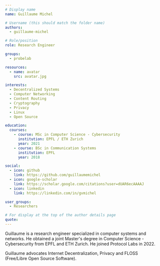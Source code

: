 ```yaml
---
# Display name
name: Guillaume Michel

# Username (this should match the folder name)
authors:
  - guillaume-michel

# Role/position
role: Research Engineer

groups:
  - probelab

resources:
  - name: avatar
    src: avatar.jpg

interests:
  - Decentralized Systems
  - Computer Networking
  - Content Routing
  - Cryptography
  - Privacy
  - Linux
  - Open Source

education:
  courses:
    - course: MSc in Computer Science - Cybersecurity 
      institution: EPFL / ETH Zurich
      year: 2021
    - course: BSc in Communication Systems
      institution: EPFL
      year: 2018

social:
  - icon: github
    link: https://github.com/guillaumemichel
  - icon: google-scholar
    link: https://scholar.google.com/citations?user=dUAR6ecAAAAJ
  - icon: linkedin
    link: https://linkedin.com/in/gvmichel

user_groups:
  - Researchers

# For display at the top of the author details page
quote:
---
```


Guillaume is a research engineer specialized in computer systems and networks. He obtained a joint Master's degree in Computer Science - Cybersecurity from EPFL and ETH Zurich. He joined Protocol Labs in 2022. 

Guillaume advocates Internet Decentralization, Privacy and FLOSS (Free/Libre Open Source Software).
